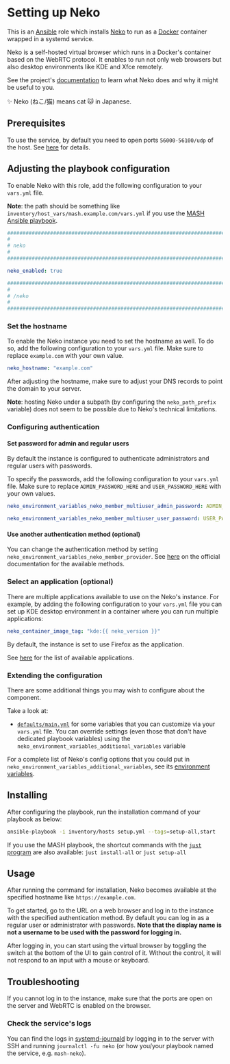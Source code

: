 <!--
SPDX-FileCopyrightText: 2020 - 2024 MDAD project contributors
SPDX-FileCopyrightText: 2020 - 2024 Slavi Pantaleev
SPDX-FileCopyrightText: 2020 Aaron Raimist
SPDX-FileCopyrightText: 2020 Chris van Dijk
SPDX-FileCopyrightText: 2020 Dominik Zajac
SPDX-FileCopyrightText: 2020 Mickaël Cornière
SPDX-FileCopyrightText: 2022 François Darveau
SPDX-FileCopyrightText: 2022 Julian Foad
SPDX-FileCopyrightText: 2022 Warren Bailey
SPDX-FileCopyrightText: 2023 Antonis Christofides
SPDX-FileCopyrightText: 2023 Felix Stupp
SPDX-FileCopyrightText: 2023 Pierre 'McFly' Marty
SPDX-FileCopyrightText: 2024 - 2025 Suguru Hirahara

SPDX-License-Identifier: AGPL-3.0-or-later
-->

# Setting up Neko

This is an [Ansible](https://www.ansible.com/) role which installs [Neko](https://neko.m1k1o.net/) to run as a [Docker](https://www.docker.com/) container wrapped in a systemd service.

Neko is a self-hosted virtual browser which runs in a Docker's container based on the WebRTC protocol. It enables to run not only web browsers but also desktop environments like KDE and Xfce remotely.

See the project's [documentation](https://neko.m1k1o.net/docs/v3/introduction) to learn what Neko does and why it might be useful to you.

✨ Neko (ねこ/猫) means cat 🐱 in Japanese.

## Prerequisites

To use the service, by default you need to open ports `56000-56100/udp` of the host. See [here](https://neko.m1k1o.net/docs/v3/configuration/webrtc#epr) for details.

## Adjusting the playbook configuration

To enable Neko with this role, add the following configuration to your `vars.yml` file.

**Note**: the path should be something like `inventory/host_vars/mash.example.com/vars.yml` if you use the [MASH Ansible playbook](https://github.com/mother-of-all-self-hosting/mash-playbook).

```yaml
########################################################################
#                                                                      #
# neko                                                                 #
#                                                                      #
########################################################################

neko_enabled: true

########################################################################
#                                                                      #
# /neko                                                                #
#                                                                      #
########################################################################
```

### Set the hostname

To enable the Neko instance you need to set the hostname as well. To do so, add the following configuration to your `vars.yml` file. Make sure to replace `example.com` with your own value.

```yaml
neko_hostname: "example.com"
```

After adjusting the hostname, make sure to adjust your DNS records to point the domain to your server.

**Note**: hosting Neko under a subpath (by configuring the `neko_path_prefix` variable) does not seem to be possible due to Neko's technical limitations.

### Configuring authentication

#### Set password for admin and regular users

By default the instance is configured to authenticate administrators and regular users with passwords.

To specify the passwords, add the following configuration to your `vars.yml` file. Make sure to replace `ADMIN_PASSWORD_HERE` and `USER_PASSWORD_HERE` with your own values.

```yaml
neko_environment_variables_neko_member_multiuser_admin_password: ADMIN_PASSWORD_HERE

neko_environment_variables_neko_member_multiuser_user_password: USER_PASSWORD_HERE
```

#### Use another authentication method (optional)

You can change the authentication method by setting `neko_environment_variables_neko_member_provider`. See [here](https://neko.m1k1o.net/docs/v3/configuration/authentication#member) on the official documentation for the available methods.

### Select an application (optional)

There are multiple applications available to use on the Neko's instance. For example, by adding the following configuration to your `vars.yml` file you can set up KDE desktop environment in a container where you can run multiple applications:

```yaml
neko_container_image_tag: "kde:{{ neko_version }}"
```

By default, the instance is set to use Firefox as the application.

See [here](https://neko.m1k1o.net/docs/v3/installation/docker-images#apps) for the list of available applications.

### Extending the configuration

There are some additional things you may wish to configure about the component.

Take a look at:

- [`defaults/main.yml`](../defaults/main.yml) for some variables that you can customize via your `vars.yml` file. You can override settings (even those that don't have dedicated playbook variables) using the `neko_environment_variables_additional_variables` variable

For a complete list of Neko's config options that you could put in `neko_environment_variables_additional_variables`, see its [environment variables](https://neko.m1k1o.net/docs/v3/configuration).

## Installing

After configuring the playbook, run the installation command of your playbook as below:

```sh
ansible-playbook -i inventory/hosts setup.yml --tags=setup-all,start
```

If you use the MASH playbook, the shortcut commands with the [`just` program](https://github.com/mother-of-all-self-hosting/mash-playbook/blob/main/docs/just.md) are also available: `just install-all` or `just setup-all`

## Usage

After running the command for installation, Neko becomes available at the specified hostname like `https://example.com`.

To get started, go to the URL on a web browser and log in to the instance with the specified authentication method. By default you can log in as a regular user or administrator with passwords. **Note that the display name is not a username to be used with the password for logging in.**

After logging in, you can start using the virtual browser by toggling the switch at the bottom of the UI to gain control of it. Without the control, it will not respond to an input with a mouse or keyboard.

## Troubleshooting

If you cannot log in to the instance, make sure that the ports are open on the server and WebRTC is enabled on the browser.

### Check the service's logs

You can find the logs in [systemd-journald](https://www.freedesktop.org/software/systemd/man/systemd-journald.service.html) by logging in to the server with SSH and running `journalctl -fu neko` (or how you/your playbook named the service, e.g. `mash-neko`).
